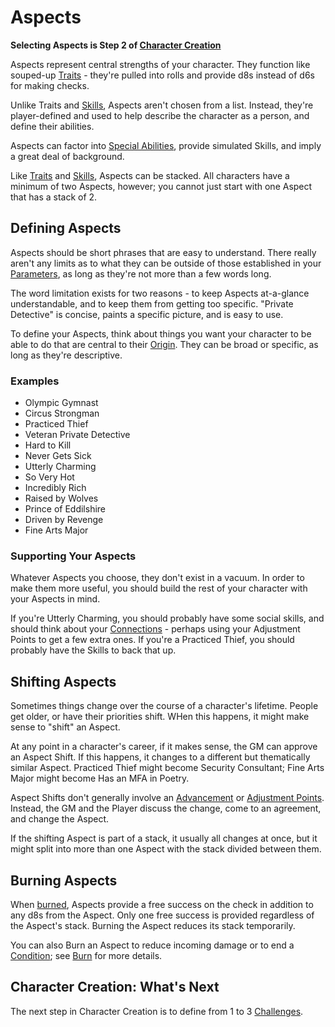 # Aspects

**Selecting Aspects is Step 2 of [Character Creation](CCSummary.md)**

Aspects represent central strengths of your character. They function like souped-up [Traits](Traits.md) - they're pulled into rolls and provide d8s instead of d6s for making checks.

Unlike Traits and [Skills](Skills.md), Aspects aren't chosen from a list. Instead, they're player-defined and used to help describe the character as a person, and define their abilities.

Aspects can factor into [Special Abilities](SpecialAbilities.md), provide simulated Skills, and imply a great deal of background.

Like [Traits](Traits.md) and [Skills](Skills.md), Aspects can be stacked. All characters have a minimum of two Aspects, however; you cannot just start with one Aspect that has a stack of 2.

## Defining Aspects

Aspects should be short phrases that are easy to understand. There really aren't any limits as to what they can be outside of those established in your [Parameters](Parameters.md), as long as they're not more than a few words long.

The word limitation exists for two reasons - to keep Aspects at-a-glance understandable, and to keep them from getting too specific. "Private Detective" is concise, paints a specific picture, and is easy to use.

To define your Aspects, think about things you want your character to be able to do that are central to their [Origin](Origin.md). They can be broad or specific, as long as they're descriptive.

### Examples

- Olympic Gymnast
- Circus Strongman
- Practiced Thief
- Veteran Private Detective
- Hard to Kill
- Never Gets Sick
- Utterly Charming
- So Very Hot
- Incredibly Rich
- Raised by Wolves
- Prince of Eddilshire
- Driven by Revenge
- Fine Arts Major

### Supporting Your Aspects

Whatever Aspects you choose, they don't exist in a vacuum. In order to make them more useful, you should build the rest of your character with your Aspects in mind.

If you're Utterly Charming, you should probably have some social skills, and should think about your [Connections](Connections.md) - perhaps using your Adjustment Points to get a few extra ones. If you're a Practiced Thief, you should probably have the Skills to back that up.

## Shifting Aspects

Sometimes things change over the course of a character's lifetime. People get older, or have their priorities shift. WHen this happens, it might make sense to "shift" an Aspect.

At any point in a character's career, if it makes sense, the GM can approve an Aspect Shift. If this happens, it changes to a different but thematically similar Aspect. Practiced Thief might become Security Consultant; Fine Arts Major might become Has an MFA in Poetry.

Aspect Shifts don't generally involve an [Advancement](Advancement.md) or [Adjustment Points](AdjustmentPoints.md). Instead, the GM and the Player discuss the change, come to an agreement, and change the Aspect.

If the shifting Aspect is part of a stack, it usually all changes at once, but it might split into more than one Aspect with the stack divided between them.

## Burning Aspects

When [burned](Burn.md), Aspects provide a free success on the check in addition to any d8s from the Aspect. Only one free success is provided regardless of the Aspect's stack. Burning the Aspect reduces its stack temporarily.

You can also Burn an Aspect to reduce incoming damage or to end a [Condition](Conditions.md); see [Burn](Burn.md) for more details.

## Character Creation: What's Next

The next step in Character Creation is to define from 1 to 3 [Challenges](CHallenges.md).
